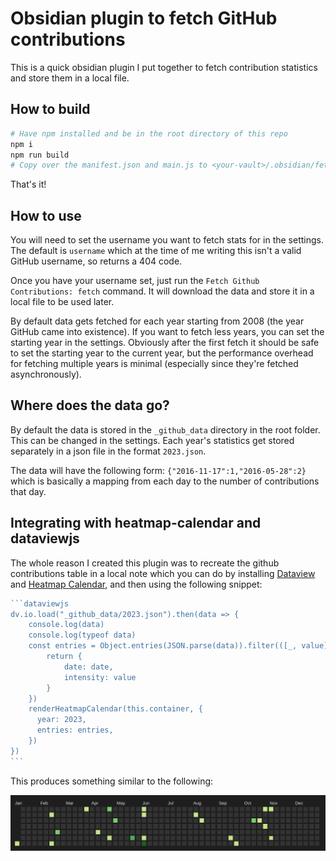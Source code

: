 # Obsidian plugin to fetch GitHub contributions

This is a quick obsidian plugin I put together to fetch contribution statistics and store them in a local file.

## How to build

```bash
# Have npm installed and be in the root directory of this repo
npm i
npm run build
# Copy over the manifest.json and main.js to <your-vault>/.obsidian/fetch-github-contributions
```

That's it!

## How to use

You will need to set the username you want to fetch stats for in the settings. The default is `username` which at the time of me writing this isn't a valid GitHub username, so returns a 404 code.

Once you have your username set, just run the `Fetch Github Contributions: fetch` command. It will download the data and store it in a local file to be used later.

By default data gets fetched for each year starting from 2008 (the year GitHub came into existence). If you want to fetch less years, you can set the starting year in the settings. Obviously after the first fetch it should be safe to set the starting year to the current year, but the performance overhead for fetching multiple years is minimal (especially since they're fetched asynchronously).

## Where does the data go?

By default the data is stored in the `_github_data` directory in the root folder. This can be changed in the settings. Each year's statistics get stored separately in a json file in the format `2023.json`.

The data will have the following form: `{"2016-11-17":1,"2016-05-28":2}` which is basically a mapping from each day to the number of contributions that day.

## Integrating with heatmap-calendar and dataviewjs

The whole reason I created this plugin was to recreate the github contributions table in a local note which you can do by installing [Dataview](https://github.com/blacksmithgu/obsidian-dataview) and [Heatmap Calendar](https://github.com/Richardsl/heatmap-calendar-obsidian), and then using the following snippet:

````js
```dataviewjs
dv.io.load("_github_data/2023.json").then(data => {
    console.log(data)
    console.log(typeof data)
    const entries = Object.entries(JSON.parse(data)).filter(([_, value]) => value != 0).map(([date, value]) => {
        return {
            date: date,
            intensity: value
        }
    })
    renderHeatmapCalendar(this.container, {
      year: 2023,
      entries: entries,
    })
})
```
````

This produces something similar to the following:

![Image of the recreated GitHub contributions table/calendar](obsidian_heatmap_image.png)
